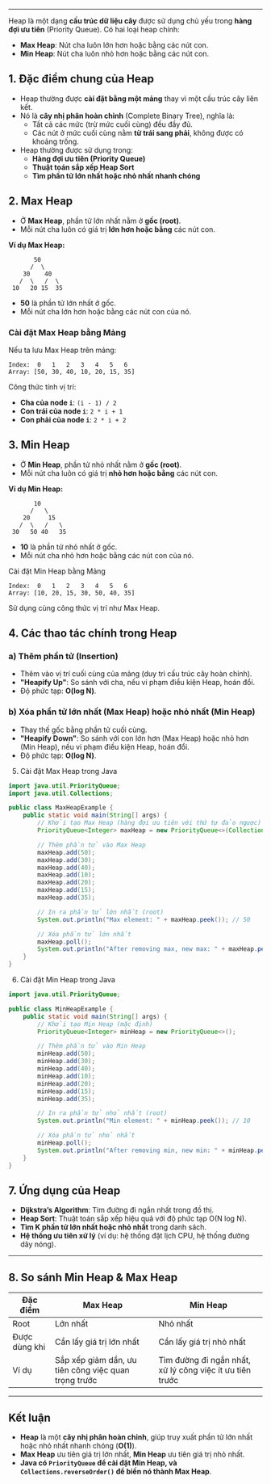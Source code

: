 
---
Heap là một dạng **cấu trúc dữ liệu cây** được sử dụng chủ yếu trong **hàng đợi ưu tiên** (Priority Queue). Có hai loại heap chính:

- **Max Heap**: Nút cha luôn lớn hơn hoặc bằng các nút con.
- **Min Heap**: Nút cha luôn nhỏ hơn hoặc bằng các nút con.

## **1. Đặc điểm chung của Heap**

- Heap thường được **cài đặt bằng một mảng** thay vì một cấu trúc cây liên kết.
- Nó là **cây nhị phân hoàn chỉnh** (Complete Binary Tree), nghĩa là:
    - Tất cả các mức (trừ mức cuối cùng) đều đầy đủ.
    - Các nút ở mức cuối cùng nằm **từ trái sang phải**, không được có khoảng trống.
- Heap thường được sử dụng trong:
    - **Hàng đợi ưu tiên (Priority Queue)**
    - **Thuật toán sắp xếp Heap Sort**
    - **Tìm phần tử lớn nhất hoặc nhỏ nhất nhanh chóng**

## **2. Max Heap**

- Ở **Max Heap**, phần tử lớn nhất nằm ở **gốc (root)**.
- Mỗi nút cha luôn có giá trị **lớn hơn hoặc bằng** các nút con.

**Ví dụ Max Heap:**
```
       50
      /  \
    30    40
   /  \   /  \
 10   20 15  35

```

- **50** là phần tử lớn nhất ở gốc.
- Mỗi nút cha lớn hơn hoặc bằng các nút con của nó.

### **Cài đặt Max Heap bằng Mảng**

Nếu ta lưu Max Heap trên mảng:
```
Index:  0   1   2   3   4   5   6
Array: [50, 30, 40, 10, 20, 15, 35]
```

Công thức tính vị trí:

- **Cha của node `i`**: `(i - 1) / 2`
- **Con trái của node `i`**: `2 * i + 1`
- **Con phải của node `i`**: `2 * i + 2`

## **3. Min Heap**

- Ở **Min Heap**, phần tử nhỏ nhất nằm ở **gốc (root)**.
- Mỗi nút cha luôn có giá trị **nhỏ hơn hoặc bằng** các nút con.

**Ví dụ Min Heap:**

```
       10
      /   \
    20     15
   /  \   /   \
 30   50 40   35

```

- **10** là phần tử nhỏ nhất ở gốc.
- Mỗi nút cha nhỏ hơn hoặc bằng các nút con của nó.

Cài đặt Min Heap bằng Mảng
```
Index:  0   1   2   3   4   5   6
Array: [10, 20, 15, 30, 50, 40, 35]
```

Sử dụng cùng công thức vị trí như Max Heap.

## **4. Các thao tác chính trong Heap**

### **a) Thêm phần tử (Insertion)**

- Thêm vào vị trí cuối cùng của mảng (duy trì cấu trúc cây hoàn chỉnh).
- **"Heapify Up"**: So sánh với cha, nếu vi phạm điều kiện Heap, hoán đổi.
- Độ phức tạp: **O(log N)**.

### **b) Xóa phần tử lớn nhất (Max Heap) hoặc nhỏ nhất (Min Heap)**

- Thay thế gốc bằng phần tử cuối cùng.
- **"Heapify Down"**: So sánh với con lớn hơn (Max Heap) hoặc nhỏ hơn (Min Heap), nếu vi phạm điều kiện Heap, hoán đổi.
- Độ phức tạp: **O(log N)**.

5. Cài đặt Max Heap trong Java
```java
import java.util.PriorityQueue;
import java.util.Collections;

public class MaxHeapExample {
    public static void main(String[] args) {
        // Khởi tạo Max Heap (hàng đợi ưu tiên với thứ tự đảo ngược)
        PriorityQueue<Integer> maxHeap = new PriorityQueue<>(Collections.reverseOrder());

        // Thêm phần tử vào Max Heap
        maxHeap.add(50);
        maxHeap.add(30);
        maxHeap.add(40);
        maxHeap.add(10);
        maxHeap.add(20);
        maxHeap.add(15);
        maxHeap.add(35);

        // In ra phần tử lớn nhất (root)
        System.out.println("Max element: " + maxHeap.peek()); // 50

        // Xóa phần tử lớn nhất
        maxHeap.poll();
        System.out.println("After removing max, new max: " + maxHeap.peek()); // 40
    }
}
```

6. Cài đặt Min Heap trong Java
```java
import java.util.PriorityQueue;

public class MinHeapExample {
    public static void main(String[] args) {
        // Khởi tạo Min Heap (mặc định)
        PriorityQueue<Integer> minHeap = new PriorityQueue<>();

        // Thêm phần tử vào Min Heap
        minHeap.add(50);
        minHeap.add(30);
        minHeap.add(40);
        minHeap.add(10);
        minHeap.add(20);
        minHeap.add(15);
        minHeap.add(35);

        // In ra phần tử nhỏ nhất (root)
        System.out.println("Min element: " + minHeap.peek()); // 10

        // Xóa phần tử nhỏ nhất
        minHeap.poll();
        System.out.println("After removing min, new min: " + minHeap.peek()); // 15
    }
}
```

## **7. Ứng dụng của Heap**

- **Dijkstra’s Algorithm**: Tìm đường đi ngắn nhất trong đồ thị.
- **Heap Sort**: Thuật toán sắp xếp hiệu quả với độ phức tạp O(N log N).
- **Tìm K phần tử lớn nhất hoặc nhỏ nhất** trong danh sách.
- **Hệ thống ưu tiên xử lý** (ví dụ: hệ thống đặt lịch CPU, hệ thống đường dây nóng).

---

## **8. So sánh Min Heap & Max Heap**

|Đặc điểm|Max Heap|Min Heap|
|---|---|---|
|Root|Lớn nhất|Nhỏ nhất|
|Được dùng khi|Cần lấy giá trị lớn nhất|Cần lấy giá trị nhỏ nhất|
|Ví dụ|Sắp xếp giảm dần, ưu tiên công việc quan trọng trước|Tìm đường đi ngắn nhất, xử lý công việc ít ưu tiên trước|

---

## **Kết luận**

- **Heap** là một **cây nhị phân hoàn chỉnh**, giúp truy xuất phần tử lớn nhất hoặc nhỏ nhất nhanh chóng (**O(1)**).
- **Max Heap** ưu tiên giá trị lớn nhất, **Min Heap** ưu tiên giá trị nhỏ nhất.
- **Java có `PriorityQueue` để cài đặt Min Heap, và `Collections.reverseOrder()` để biến nó thành Max Heap**.